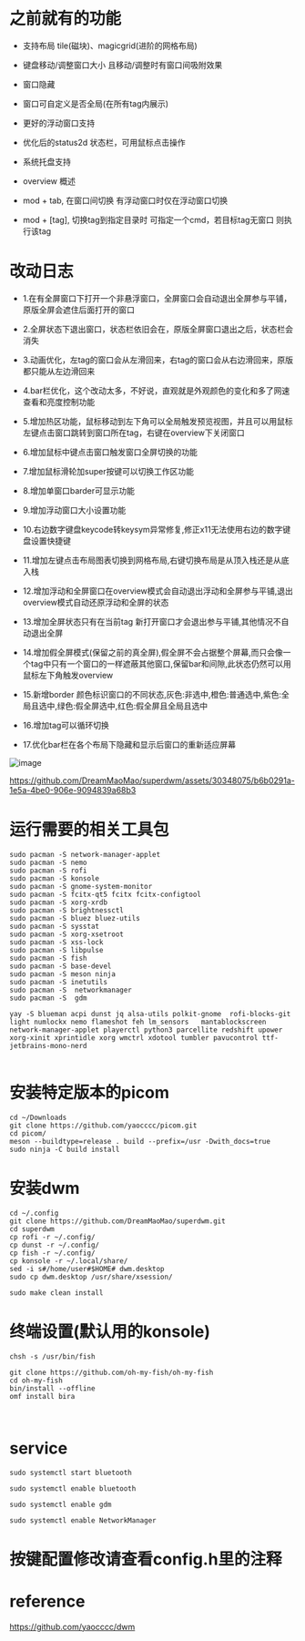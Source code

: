 # 之前就有的功能


- 支持布局 tile(磁块)、magicgrid(进阶的网格布局)

- 键盘移动/调整窗口大小 且移动/调整时有窗口间吸附效果

- 窗口隐藏

- 窗口可自定义是否全局(在所有tag内展示)

- 更好的浮动窗口支持

- 优化后的status2d 状态栏，可用鼠标点击操作

- 系统托盘支持

- overview 概述

- mod + tab, 在窗口间切换 有浮动窗口时仅在浮动窗口切换

- mod + [tag], 切换tag到指定目录时 可指定一个cmd，若目标tag无窗口 则执行该tag

# 改动日志

- 1.在有全屏窗口下打开一个非悬浮窗口，全屏窗口会自动退出全屏参与平铺，原版全屏会遮住后面打开的窗口

- 2.全屏状态下退出窗口，状态栏依旧会在，原版全屏窗口退出之后，状态栏会消失

- 3.动画优化，左tag的窗口会从左滑回来，右tag的窗口会从右边滑回来，原版都只能从左边滑回来

- 4.bar栏优化，这个改动太多，不好说，直观就是外观颜色的变化和多了网速查看和亮度控制功能

- 5.增加热区功能，鼠标移动到左下角可以全局触发预览视图，并且可以用鼠标左键点击窗口跳转到窗口所在tag，右键在overview下关闭窗口

- 6.增加鼠标中键点击窗口触发窗口全屏切换的功能

- 7.增加鼠标滑轮加super按键可以切换工作区功能

- 8.增加单窗口barder可显示功能

- 9.增加浮动窗口大小设置功能

- 10.右边数字键盘keycode转keysym异常修复,修正x11无法使用右边的数字键盘设置快捷键

- 11.增加左键点击布局图表切换到网格布局,右键切换布局是从顶入栈还是从底入栈 

- 12.增加浮动和全屏窗口在overview模式会自动退出浮动和全屏参与平铺,退出overview模式自动还原浮动和全屏的状态

- 13.增加全屏状态只有在当前tag 新打开窗口才会退出参与平铺,其他情况不自动退出全屏

- 14.增加假全屏模式(保留之前的真全屏),假全屏不会占据整个屏幕,而只会像一个tag中只有一个窗口的一样遮蔽其他窗口,保留bar和间隙,此状态仍然可以用鼠标左下角触发overview

- 15.新增border 颜色标识窗口的不同状态,灰色:非选中,橙色:普通选中,紫色:全局且选中,绿色:假全屏选中,红色:假全屏且全局且选中

- 16.增加tag可以循环切换
  
- 17.优化bar栏在各个布局下隐藏和显示后窗口的重新适应屏幕


![image](https://github.com/DreamMaoMao/superdwm/assets/30348075/cb62f0dc-088c-4ffd-a1c8-d0d3c82a2142)



https://github.com/DreamMaoMao/superdwm/assets/30348075/b6b0291a-1e5a-4be0-906e-9094839a68b3






# 运行需要的相关工具包
```
sudo pacman -S network-manager-applet
sudo pacman -S nemo
sudo pacman -S rofi
sudo pacman -S konsole
sudo pacman -S gnome-system-monitor 
sudo pacman -S fcitx-qt5 fcitx fcitx-configtool
sudo pacman -S xorg-xrdb
sudo pacman -S brightnessctl 
sudo pacman -S bluez bluez-utils 
sudo pacman -S sysstat
sudo pacman -S xorg-xsetroot
sudo pacman -S xss-lock 
sudo pacman -S libpulse
sudo pacman -S fish
sudo pacman -S base-devel
sudo pacman -S meson ninja
sudo pacman -S inetutils 
sudo pacman -S  networkmanager 
sudo pacman -S  gdm

yay -S blueman acpi dunst jq alsa-utils polkit-gnome  rofi-blocks-git light numlockx nemo flameshot feh lm_sensors   mantablockscreen network-manager-applet playerctl python3 parcellite redshift upower xorg-xinit xprintidle xorg wmctrl xdotool tumbler pavucontrol ttf-jetbrains-mono-nerd


```
# 安装特定版本的picom
```
cd ~/Downloads
git clone https://github.com/yaocccc/picom.git
cd picom/
meson --buildtype=release . build --prefix=/usr -Dwith_docs=true
sudo ninja -C build install
```


# 安装dwm
```
cd ~/.config
git clone https://github.com/DreamMaoMao/superdwm.git
cd superdwm
cp rofi -r ~/.config/
cp dunst -r ~/.config/
cp fish -r ~/.config/
cp konsole -r ~/.local/share/
sed -i s#/home/user#$HOME# dwm.desktop
sudo cp dwm.desktop /usr/share/xsession/

sudo make clean install
```

# 终端设置(默认用的konsole)
```
chsh -s /usr/bin/fish

git clone https://github.com/oh-my-fish/oh-my-fish
cd oh-my-fish
bin/install --offline
omf install bira



```
# service
```
sudo systemctl start bluetooth

sudo systemctl enable bluetooth

sudo systemctl enable gdm

sudo systemctl enable NetworkManager

```


# 按键配置修改请查看config.h里的注释

# reference
https://github.com/yaocccc/dwm
